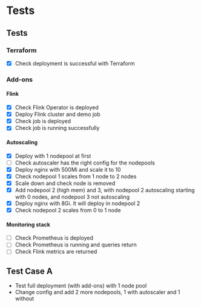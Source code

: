 # Tests

## Tests

### Terraform

- [x] Check deployment is successful with Terraform

### Add-ons

#### Flink
- [x] Check Flink Operator is deployed
- [x] Deploy Flink cluster and demo job
- [x] Check job is deployed
- [x] Check job is running successfully

#### Autoscaling
- [x] Deploy with 1 nodepool at first
- [ ] Check autoscaler has the right config for the nodepools
- [x] Deploy nginx with 500Mi and scale it to 10
- [x] Check nodepool 1 scales from 1 node to 2 nodes 
- [x] Scale down and check node is removed
- [x] Add nodepool 2 (high mem) and 3, with nodepool 2 autoscaling starting with 0 nodes, and nodepool 3 not autoscaling
- [x] Deploy nginx with 8Gi. It will deploy in nodepool 2
- [x] Check nodepool 2 scales from 0 to 1 node

#### Monitoring stack

- [ ] Check Prometheus is deployed
- [ ] Check Prometheus is running and queries return
- [ ] Check Flink metrics are returned

## Test Case A

- Test full deployment (with add-ons) with 1 node pool
- Change config and add 2 more nodepools, 1 with autoscaler and 1 without
